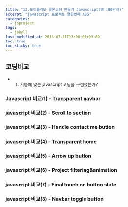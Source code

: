 ```yaml
---
title: "12.포트폴리오 클론코딩 만들기 Javascript(별 100만개)"
excerpt: "javascript 프로젝트 열한번째 CSS"
categories:
  - jsproject
tags:
  - jekyll
last_modified_at: 2018-07-01T13:00:00+09:00
toc: true
toc_sticky: true
---
```


## 코딩비교

- 1. 기능에 맞는 javascript 코딩을 구현했는가?

### Javascript 비교(1) - Transparent navbar

### javascript 비교(2) - Scroll to section

### javascript 비교(3) - Handle contact me button

### javascript 비교(4) - Transparent home

### javascript 비교(5) - Arrow up button

### javascript 비교(6) - Project filtering&animation

### javascript 비교(7) - Final touch on button state

### javascript 비교(8) - Navbar toggle button
